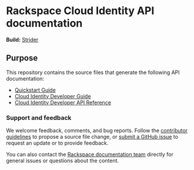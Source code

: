 # Rackspace Cloud Identity API documentation

**Build:**
[Strider](https://build.developer.rackspace.com/rackerlabs/docs-cloud-identity/)

## Purpose

This repository contains the source files that generate the following API
documentation:

* [Quickstart Guide](https://developer.rackspace.com/docs/cloud-identity/v2/#document-quickstart-guide)
* [Cloud Identity Developer Guide](https://developer.rackspace.com/docs/cloud-identity/v2/)
* [Cloud Identity Developer API Reference](https://developer.rackspace.com/docs/cloud-identity/v2/#api-reference)


### Support and feedback

We welcome feedback, comments, and bug reports. Follow the
[contributor guidelines](CONTRIBUTING.md)
to propose a source file change, or
[submit a GitHub issue](https://github.com/rackerlabs/docs-cloud-identity/issues/new)
to request an update or to provide feedback.

You can also contact the
[Rackspace documentation team](mailto:devdoc@rackspace.com) directly for
general issues or questions about the content.
